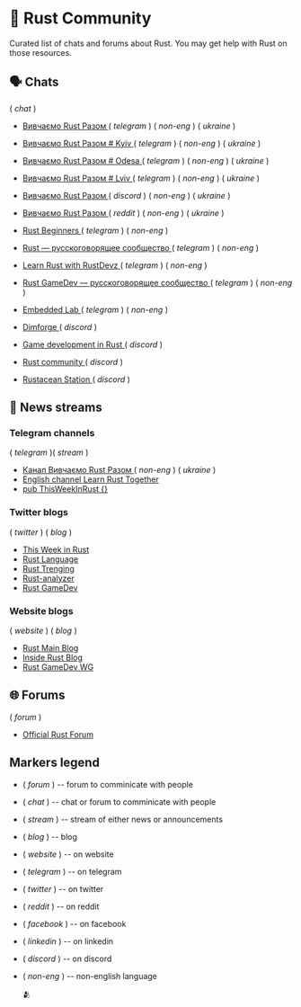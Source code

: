 # :speech_balloon: Rust Community

Curated list of chats and forums about Rust. You may get help with Rust on those resources.


## :speaking_head: Chats

( _chat_ )

- [ Вивчаємо Rust Разом ](https://t.me/rustlang_ua)( _telegram_ ) ( _non-eng_ ) ( _ukraine_ ) 
- [ Вивчаємо Rust Разом # Kyiv ](https://t.me/learn_rust_together_kyiv)   ( _telegram_ ) ( _non-eng_ ) ( _ukraine_ )
- [ Вивчаємо Rust Разом # Odesa ](https://t.me/learn_rust_together_odesa) ( _telegram_ ) ( _non-eng_ )  ( _ukraine_ ) 
- [ Вивчаємо Rust Разом # Lviv ](https://t.me/learn_rust_together_lviv)  ( _telegram_ ) ( _non-eng_ )  ( _ukraine_ )
- [ Вивчаємо Rust Разом ](https://discord.com/invite/JVCZfTVf5A) ( _discord_ )   ( _non-eng_ ) ( _ukraine_ )
- [ Вивчаємо Rust Разом  ](https://www.reddit.com/r/rustlang_ua/comments/vbxc7s/ukrainian_branch_of_rust_community/) ( _reddit_ ) ( _non-eng_ )  ( _ukraine_ )

- [ Rust Beginners ](https://t.me/rust_beginners_ru) ( _telegram_ ) ( _non-eng_ )
- [ Rust — русскоговорящее сообщество ](https://t.me/rustlang_ru) ( _telegram_ ) ( _non-eng_ )
- [ Learn Rust with RustDevz ](https://t.me/rustdevs) ( _telegram_ ) ( _non-eng_ )
- [ Rust GameDev — русскоговорящее сообщество ](https://t.me/rust_gamedev_ru) ( _telegram_ ) ( _non-eng_ )
- [ Embedded Lab ](https://t.me/embedded_lab) ( _telegram_ ) ( _non-eng_ )
- [ Dimforge ](https://discord.gg/AQ434ubNSa) ( _discord_ )
- [ Game development in Rust ](https://discord.gg/yNtPTb2) ( _discord_ )
- [ Rust community ](https://discord.gg/rust-lang-community) ( _discord_ )
- [ Rustacean Station ](https://discord.gg/aGfw68vhtB) ( _discord_ )


## :vibration_mode: News streams

### Telegram channels
( _telegram_ )( _stream_ )
- [ Канал Вивчаємо Rust Разом ](https://t.me/learn_rust_ukr) ( _non-eng_ )  ( _ukraine_ )
- [ English channel Learn Rust Together ](https://t.me/learn_rust)  
- [ pub ThisWeekInRust {} ](https://t.me/this_week_in_rust) 

### Twitter blogs
( _twitter_ ) ( _blog_ )
- [ This Week in Rust ](https://twitter.com/ThisWeekInRust) 
- [ Rust Language ](https://twitter.com/rustlang) 
- [ Rust Trenging ](https://twitter.com/RustTrending) 
- [Rust-analyzer ](https://twitter.com/rust_analyzer) 
- [ Rust GameDev ](https://twitter.com/rust_gamedev) 

### Website blogs
( _website_ ) ( _blog_ )
- [ Rust Main Blog ](https://blog.rust-lang.org/) 
- [ Inside Rust Blog ](https://blog.rust-lang.org/inside-rust/index.html) 
- [ Rust GameDev WG ](https://gamedev.rs/)

## :globe_with_meridians: Forums

( _forum_ )

- [ Official Rust Forum ](https://users.rust-lang.org)
 


## Markers legend

- ( _forum_ ) -- forum to comminicate with people
- ( _chat_ ) -- chat or forum to comminicate with people
- ( _stream_ ) -- stream of either news or announcements
- ( _blog_ ) -- blog
- ( _website_ ) -- on website
- ( _telegram_ ) -- on telegram
- ( _twitter_ ) -- on twitter
- ( _reddit_ ) -- on reddit
- ( _facebook_ ) -- on facebook
- ( _linkedin_ ) -- on linkedin
- ( _discord_ ) -- on discord
- ( _non-eng_ ) -- non-english language

	:people_hugging:

